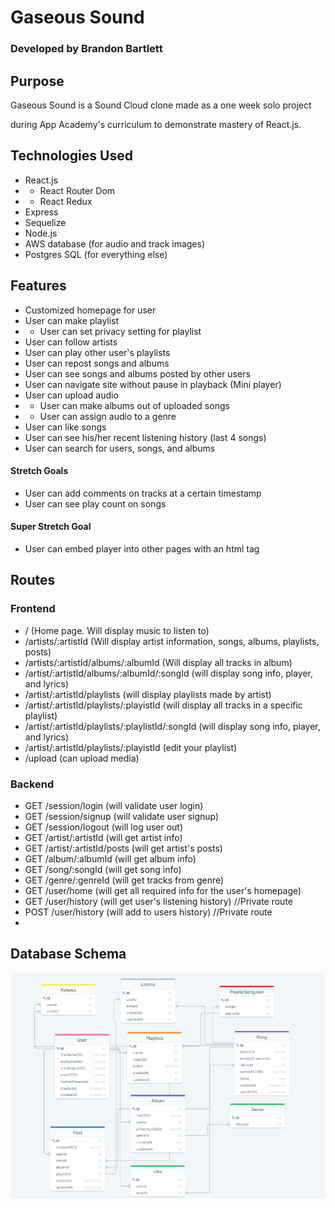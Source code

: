 
# Gaseous Sound

### Developed by Brandon Bartlett

  

## Purpose

Gaseous Sound is a Sound Cloud clone made as a one week solo project

during App Academy's curriculum to demonstrate mastery of React.js.

## Technologies Used

 - React.js
 - - React Router Dom
 -  - React Redux
 -  Express
 -  Sequelize
 - Node.js
 - AWS database (for audio and track images)
 - Postgres SQL (for everything else)
## Features

- Customized homepage for user
- User can make playlist
- - User can set privacy setting for playlist
- User can follow artists
- User can play other user's playlists
- User can repost songs and albums
- User can see songs and albums posted by other users
- User can navigate site without pause in playback (Mini player)
- User can upload audio
- - User can make albums out of uploaded songs
- - User can assign audio to a genre
- User can like songs
- User can see his/her recent listening history (last 4 songs)
- User can search for users, songs, and albums

#### Stretch Goals
- User can add comments on tracks at a certain timestamp
- User can see play count on songs

#### Super Stretch Goal
- User can embed player into other pages with an html tag


## Routes
### Frontend
- / (Home page. Will display music to listen to)
- /artists/:artistId (Will display artist information, songs, albums, playlists, posts)
- /artists/:artistId/albums/:albumId (Will display all tracks in album)
- /artist/:artistId/albums/:albumId/:songId (will display song info, player, and lyrics)
- /artist/:artistId/playlists (will display playlists made by artist)
- /artist/:artistId/playlists/:playistId (will display all tracks in a specific playlist)
- /artist/:artistId/playlists/:playlistId/:songId (will display song info, player, and lyrics)
- /artist/:artistId/playlists/:playistId (edit your playlist)
- /upload (can upload media)

### Backend
- GET /session/login (will validate user login)
- GET /session/signup (will validate user signup)
- GET /session/logout (will log user out)
- GET /artist/:artistId (will get artist info)
- GET /artist/:artistId/posts (will get artist's posts)
- GET /album/:albumId (will get album info)
- GET /song/:songId (will get song info)
- GET /genre/:genreId (will get tracks from genre)
- GET /user/home (will get all required info for the user's homepage)
- GET /user/history (will get user's listening history) //Private route
- POST /user/history (will add to users history) //Private route
- 

## Database Schema
![](database.PNG)